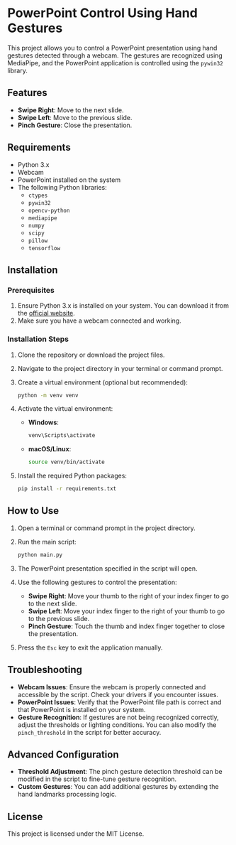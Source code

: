 # PowerPoint Control Using Hand Gestures

This project allows you to control a PowerPoint presentation using hand gestures detected through a webcam. The gestures are recognized using MediaPipe, and the PowerPoint application is controlled using the `pywin32` library.

## Features

- **Swipe Right**: Move to the next slide.
- **Swipe Left**: Move to the previous slide.
- **Pinch Gesture**: Close the presentation.

## Requirements

- Python 3.x
- Webcam
- PowerPoint installed on the system
- The following Python libraries:
  - `ctypes`
  - `pywin32`
  - `opencv-python`
  - `mediapipe`
  - `numpy`
  - `scipy`
  - `pillow`
  - `tensorflow`

## Installation

### Prerequisites

1. Ensure Python 3.x is installed on your system. You can download it from the [official website](https://www.python.org/).
2. Make sure you have a webcam connected and working.

### Installation Steps

1. Clone the repository or download the project files.
2. Navigate to the project directory in your terminal or command prompt.
3. Create a virtual environment (optional but recommended):

    ```bash
    python -m venv venv
    ```

4. Activate the virtual environment:

    - **Windows**:

        ```bash
        venv\Scripts\activate
        ```

    - **macOS/Linux**:

        ```bash
        source venv/bin/activate
        ```

5. Install the required Python packages:

    ```bash
    pip install -r requirements.txt
    ```

## How to Use

1. Open a terminal or command prompt in the project directory.
2. Run the main script:

    ```bash
    python main.py
    ```

3. The PowerPoint presentation specified in the script will open.
4. Use the following gestures to control the presentation:
    - **Swipe Right**: Move your thumb to the right of your index finger to go to the next slide.
    - **Swipe Left**: Move your index finger to the right of your thumb to go to the previous slide.
    - **Pinch Gesture**: Touch the thumb and index finger together to close the presentation.

5. Press the `Esc` key to exit the application manually.

## Troubleshooting

- **Webcam Issues**: Ensure the webcam is properly connected and accessible by the script. Check your drivers if you encounter issues.
- **PowerPoint Issues**: Verify that the PowerPoint file path is correct and that PowerPoint is installed on your system.
- **Gesture Recognition**: If gestures are not being recognized correctly, adjust the thresholds or lighting conditions. You can also modify the `pinch_threshold` in the script for better accuracy.

## Advanced Configuration

- **Threshold Adjustment**: The pinch gesture detection threshold can be modified in the script to fine-tune gesture recognition.
- **Custom Gestures**: You can add additional gestures by extending the hand landmarks processing logic.

## License

This project is licensed under the MIT License.
